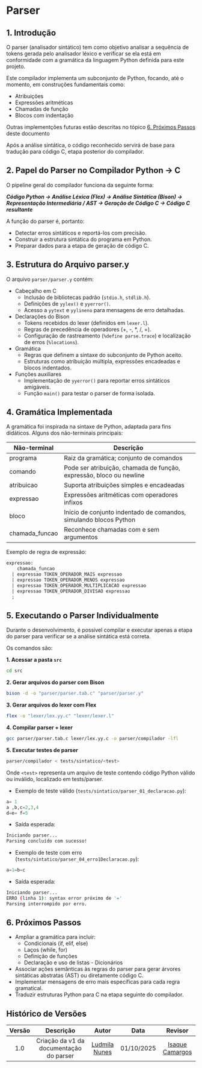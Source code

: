 # Parser

## 1. Introdução

O parser (analisador sintático) tem como objetivo analisar a sequência de tokens gerada pelo analisador léxico e verificar se ela está em conformidade com a gramática da linguagem Python definida para este projeto.

Este compilador implementa um subconjunto de Python, focando, até o momento, em construções fundamentais como:

- Atribuições
- Expressões aritméticas
- Chamadas de função
- Blocos com indentação

Outras implementções futuras estão descritas no tópico [6. Próximos Passos](#6-próximos-passos) deste documento

Após a análise sintática, o código reconhecido servirá de base para tradução para código C, etapa posterior do compilador.

## 2. Papel do Parser no Compilador Python → C

O pipeline geral do compilador funciona da seguinte forma:

***Código Python → Análise Léxica (Flex) → Análise Sintática (Bison) → Representação Intermediária / AST → Geração de Código C → Código C resultante***


A função do parser é, portanto:

- Detectar erros sintáticos e reportá-los com precisão.
- Construir a estrutura sintática do programa em Python.
- Preparar dados para a etapa de geração de código C.

## 3. Estrutura do Arquivo parser.y

O arquivo ``parser/parser.y`` contém:

- Cabeçalho em C
    - Inclusão de bibliotecas padrão (``stdio.h``, ``stdlib.h``).
    - Definições de ``yylex()`` e ``yyerror()``.
    - Acesso a ``yytext`` e ``yylineno`` para mensagens de erro detalhadas.
- Declarações do Bison
    - Tokens recebidos do lexer (definidos em ``lexer.l``).
    - Regras de precedência de operadores (+, -, *, /, =).
    - Configuração de rastreamento (``%define parse.trace``) e localização de erros (``%locations``).
- Gramática
    - Regras que definem a sintaxe do subconjunto de Python aceito.
    - Estruturas como atribuição múltipla, expressões encadeadas e blocos indentados.
- Funções auxiliares
    - Implementação de ``yyerror()`` para reportar erros sintáticos amigáveis.
    - Função ``main()`` para testar o parser de forma isolada.

## 4. Gramática Implementada

A gramática foi inspirada na sintaxe de Python, adaptada para fins didáticos.
Alguns dos não-terminais principais:

| Não-terminal   | Descrição                                                           |
| -------------- | ------------------------------------------------------------------- |
| programa       | Raiz da gramática; conjunto de comandos                             |
| comando        | Pode ser atribuição, chamada de função, expressão, bloco ou newline |
| atribuicao     | Suporta atribuições simples e encadeadas                            |
| expressao      | Expressões aritméticas com operadores infixos                       |
| bloco          | Início de conjunto indentado de comandos, simulando blocos Python   |
| chamada_funcao | Reconhece chamadas com e sem argumentos                             |

Exemplo de regra de expressão:

```y
expressao:
    chamada_funcao
  | expressao TOKEN_OPERADOR_MAIS expressao
  | expressao TOKEN_OPERADOR_MENOS expressao
  | expressao TOKEN_OPERADOR_MULTIPLICACAO expressao
  | expressao TOKEN_OPERADOR_DIVISAO expressao
  ;
```

## 5. Executando o Parser Individualmente

Durante o desenvolvimento, é possível compilar e executar apenas a etapa do parser para verificar se a análise sintática está correta.

Os comandos são:

**1. Acessar a pasta ``src``**

```bash
cd src
```

**2. Gerar arquivos do parser com Bison**

```bash
bison -d -o "parser/parser.tab.c" "parser/parser.y"
```

**3. Gerar arquivos do lexer com Flex**

```bash
flex -o "lexer/lex.yy.c" "lexer/lexer.l"
```

**4. Compilar parser + lexer**

```bash
gcc parser/parser.tab.c lexer/lex.yy.c -o parser/compilador -lfl
```

**5. Executar testes de parser**

```bash
parser/compilador < tests/sintatico/<test>
```

Onde ``<test>`` representa um arquivo de teste contendo código Python válido ou inválido, localizado em tests/parser.

- Exemplo de teste válido (``tests/sintatico/parser_01_declaracao.py``):
```python
a= 1
a ,b,c=2,3,4
d=e= f=5
```

- Saída esperada:
```bash
Iniciando parser...
Parsing concluído com sucesso!
```

- Exemplo de teste com erro (``tests/sintatico/parser_04_erro1Declaracao.py``):

```python
a=1=b=c 
```

- Saída esperada:
```bash
Iniciando parser...
ERRO (linha 1): syntax error próximo de '='
Parsing interrompido por erro.
```

## 6. Próximos Passos

- Ampliar a gramática para incluir:
    - Condicionais (if, elif, else)
    - Laços (while, for)
    - Definição de funções
    - Declaração e uso de listas
    - Dicionários
- Associar ações semânticas às regras do parser para gerar árvores sintáticas abstratas (AST) ou diretamente código C.
- Implementar mensagens de erro mais específicas para cada regra gramatical.
- Traduzir estruturas Python para C na etapa seguinte do compilador.

## Histórico de Versões 

| Versão |Descrição     |Autor                                       |Data    |Revisor|
|:-:     | :-:          | :-:                                        | :-:        |:-:|
|1.0     | Criação da v1 da documentação do parser | [Ludmila Nunes](https://github.com/ludmilaaysha)   | 01/10/2025 | [Isaque Camargos](https://github.com/isaqzin)|